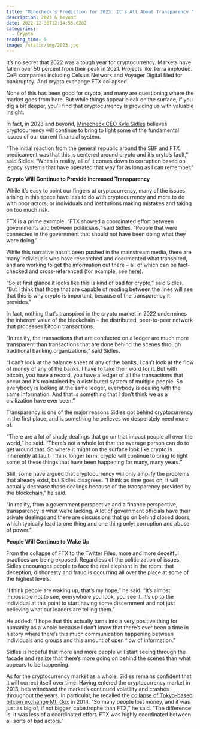 ```yaml
---
title: "Minecheck’s Prediction for 2023: It’s All About Transparency "
description: 2023 & Beyond
date: 2022-12-30T12:14:55.628Z
categories:
  - Crypto
reading_time: 5
image: /static/img/2023.jpg
---
```

It’s no secret that 2022 was a tough year for cryptocurrency. Markets have fallen over 50 percent from their peak in 2021. Projects like Terra imploded. CeFi companies including Celsius Network and Voyager Digital filed for bankruptcy. And crypto exchange FTX collapsed. 



None of this has been good for crypto, and many are questioning where the market goes from here. But while things appear bleak on the surface, if you dig a bit deeper, you’ll find that cryptocurrency is providing us with valuable insight.



In fact, in 2023 and beyond, [Minecheck CEO Kyle Sidles](https://www.minecheck.com/posts/crypto-expert-builds-mining-software-to-support-mining-operations/) believes cryptocurrency will continue to bring to light some of the fundamental issues of our current financial system.



“The initial reaction from the general republic around the SBF and FTX predicament was that this is centered around crypto and it’s cryto’s fault,” said Sidles. “When in reality, all of it comes down to corruption based on legacy systems that have operated that way for as long as I can remember.”



**Crypto Will Continue to Provide Increased Transparency**



While it’s easy to point our fingers at cryptocurrency, many of the issues arising in this space have less to do with cryptocurrency and more to do with poor actors, or individuals and institutions making mistakes and taking on too much risk.



FTX is a prime example. “FTX showed a coordinated effort between governments and between politicians,” said Sidles. “People that were connected in the government that should not have been doing what they were doing.”



While this narrative hasn’t been pushed in the mainstream media, there are many individuals who have researched and documented what transpired, and are working to get the information out there – all of which can be fact-checked and cross-referenced (for example, see [here](https://www.youtube.com/watch?app=desktop&v=OYQMcYCN2EA&feature=youtu.be)). 



“So at first glance it looks like this is kind of bad for crypto,” said Sidles. “But I think that those that are capable of reading between the lines will see that this is why crypto is important, because of the transparency it provides.”



In fact, nothing that’s transpired in the crypto market in 2022 undermines the inherent value of the blockchain – the distributed, peer-to-peer network that processes bitcoin transactions. 



“In reality, the transactions that are conducted on a ledger are much more transparent than transactions that are done behind the scenes through traditional banking organizations,” said Sidles. 



“I can’t look at the balance sheet of any of the banks, I can’t look at the flow of money of any of the banks. I have to take their word for it. But with bitcoin, you have a record, you have a ledger of all the transactions that occur and it’s maintained by a distributed system of multiple people. So everybody is looking at the same ledger, everybody is dealing with the same information. And that is something that I don’t think we as a civilization have ever seen.”



Transparency is one of the major reasons Sidles got behind cryptocurrency in the first place, and is something he believes we desperately need more of.



“There are a lot of shady dealings that go on that impact people all over the world,” he said. “There’s not a whole lot that the average person can do to get around that. So where it might on the surface look like crypto is inherently at fault, I think longer term, crypto will continue to bring to light some of these things that have been happening for many, many years.”



Still, some have argued that cryptocurrency will only amplify the problems that already exist, but Sidles disagrees. “I think as time goes on, it will actually decrease those dealings because of the transparency provided by the blockchain,” he said. 



“In reality, from a government perspective and a finance perspective, transparency is what we’re lacking. A lot of government officials have their private dealings and there are discussions that go on behind closed doors, which typically lead to one thing and one thing only: corruption and abuse of power.”



**People Will Continue to Wake Up**



From the collapse of FTX to the Twitter Files, more and more deceitful practices are being exposed. Regardless of the politicization of issues, Sidles encourages people to face the real elephant in the room: that deception, dishonesty and fraud is occurring all over the place at some of the highest levels.



“I think people are waking up, that’s my hope,” he said. “It’s almost impossible not to see, everywhere you look, you see it. It’s up to the individual at this point to start having some discernment and not just believing what our leaders are telling them.”



He added: “I hope that this actually turns into a very positive thing for humanity as a whole because I don’t know that there’s ever been a time in history where there’s this much communication happening between individuals and groups and this amount of open flow of information.”



Sidles is hopeful that more and more people will start seeing through the facade and realize that there’s more going on behind the scenes than what appears to be happening.



As for the cryptocurrency market as a whole, Sidles remains confident that it will correct itself over time. Having entered the cryptocurrency market in 2013, he’s witnessed the market’s continued volatility and crashes throughout the years. In particular, he recalled the [collapse of Tokyo-based bitcoin exchange Mt. Gox](https://www.wired.com/2014/03/bitcoin-exchange/) in 2014. “So many people lost money, and it was just as big of, if not bigger, catastrophe than FTX,” he said. “The difference is, it was less of a coordinated effort. FTX was highly coordinated between all sorts of bad actors.”